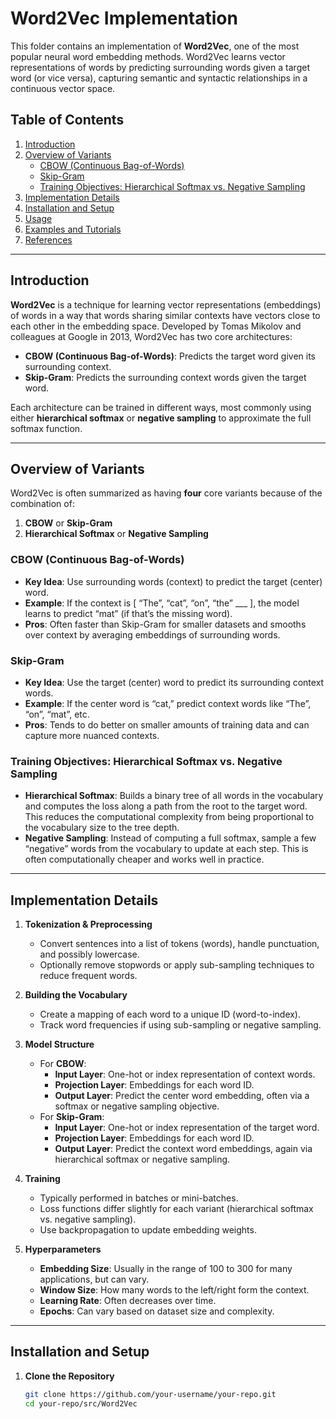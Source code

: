 # Word2Vec Implementation

This folder contains an implementation of **Word2Vec**, one of the most popular neural word embedding methods. Word2Vec learns vector representations of words by predicting surrounding words given a target word (or vice versa), capturing semantic and syntactic relationships in a continuous vector space.

## Table of Contents
1. [Introduction](#introduction)
2. [Overview of Variants](#overview-of-variants)
   - [CBOW (Continuous Bag-of-Words)](#cbow-continuous-bag-of-words)
   - [Skip-Gram](#skip-gram)
   - [Training Objectives: Hierarchical Softmax vs. Negative Sampling](#training-objectives-hierarchical-softmax-vs-negative-sampling)
3. [Implementation Details](#implementation-details)
4. [Installation and Setup](#installation-and-setup)
5. [Usage](#usage)
6. [Examples and Tutorials](#examples-and-tutorials)
7. [References](#references)

---

## Introduction
**Word2Vec** is a technique for learning vector representations (embeddings) of words in a way that words sharing similar contexts have vectors close to each other in the embedding space. Developed by Tomas Mikolov and colleagues at Google in 2013, Word2Vec has two core architectures:

- **CBOW (Continuous Bag-of-Words)**: Predicts the target word given its surrounding context.
- **Skip-Gram**: Predicts the surrounding context words given the target word.

Each architecture can be trained in different ways, most commonly using either **hierarchical softmax** or **negative sampling** to approximate the full softmax function.

---

## Overview of Variants
Word2Vec is often summarized as having **four** core variants because of the combination of:
1. **CBOW** or **Skip-Gram**  
2. **Hierarchical Softmax** or **Negative Sampling**

### CBOW (Continuous Bag-of-Words)
- **Key Idea**: Use surrounding words (context) to predict the target (center) word.  
- **Example**: If the context is \[ “The”, “cat”, “on”, “the” \_\_\_ \], the model learns to predict “mat” (if that’s the missing word).  
- **Pros**: Often faster than Skip-Gram for smaller datasets and smooths over context by averaging embeddings of surrounding words.

### Skip-Gram
- **Key Idea**: Use the target (center) word to predict its surrounding context words.  
- **Example**: If the center word is “cat,” predict context words like “The”, “on”, “mat”, etc.  
- **Pros**: Tends to do better on smaller amounts of training data and can capture more nuanced contexts.

### Training Objectives: Hierarchical Softmax vs. Negative Sampling
- **Hierarchical Softmax**: Builds a binary tree of all words in the vocabulary and computes the loss along a path from the root to the target word. This reduces the computational complexity from being proportional to the vocabulary size to the tree depth.  
- **Negative Sampling**: Instead of computing a full softmax, sample a few “negative” words from the vocabulary to update at each step. This is often computationally cheaper and works well in practice.

---

## Implementation Details
1. **Tokenization & Preprocessing**  
   - Convert sentences into a list of tokens (words), handle punctuation, and possibly lowercase.  
   - Optionally remove stopwords or apply sub-sampling techniques to reduce frequent words.

2. **Building the Vocabulary**  
   - Create a mapping of each word to a unique ID (word-to-index).  
   - Track word frequencies if using sub-sampling or negative sampling.

3. **Model Structure**  
   - For **CBOW**: 
     - **Input Layer**: One-hot or index representation of context words.  
     - **Projection Layer**: Embeddings for each word ID.  
     - **Output Layer**: Predict the center word embedding, often via a softmax or negative sampling objective.
   - For **Skip-Gram**: 
     - **Input Layer**: One-hot or index representation of the target word.  
     - **Projection Layer**: Embeddings for each word ID.  
     - **Output Layer**: Predict the context word embeddings, again via hierarchical softmax or negative sampling.

4. **Training**  
   - Typically performed in batches or mini-batches.  
   - Loss functions differ slightly for each variant (hierarchical softmax vs. negative sampling).  
   - Use backpropagation to update embedding weights.

5. **Hyperparameters**  
   - **Embedding Size**: Usually in the range of 100 to 300 for many applications, but can vary.  
   - **Window Size**: How many words to the left/right form the context.  
   - **Learning Rate**: Often decreases over time.  
   - **Epochs**: Can vary based on dataset size and complexity.

---

## Installation and Setup
1. **Clone the Repository**  
   ```bash
   git clone https://github.com/your-username/your-repo.git
   cd your-repo/src/Word2Vec
